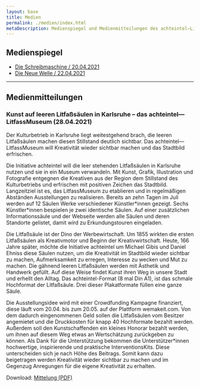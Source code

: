 ```yaml
---
layout: base
title: Medien
permalink: ./medien/index.html
metaDescription: Medienspiegel und Medienmitteilungen des achteintel—LitfassMuseum in Karlsruhe.
---
```


<h2 id="medienspiegel">Medienspiegel</h2>

- [Die Schreibmaschine / 20.04.2021](https://dieschreibmaschine.net/2021/04/20/krimskrams-crowdfunding-aktion-fuer-das-achteintel-litfassmuseum/)
- [Die Neue Welle / 22.04.2021](https://www.die-neue-welle.de/display-news/litfassmuseum-kunst-auf-litfasssaeulen-im-karlsruher-stadtgebiet)


---

<h2 id="medienmitteilungen">Medienmitteilungen</h2>

<h3 id="mm-2021-04-28">Kunst auf leeren Litfaßsäulen in Karlsruhe – das achteintel—LitfassMuseum (28.04.2021)</h3>

Der Kulturbetrieb in Karlsruhe liegt weitestgehend brach, die leeren Litfaßsäulen machen diesen Stillstand deutlich sichtbar. Das achteintel—LitfassMuseum will Kreativität wieder sichtbar machen und das Stadtbild erfrischen.

Die Initiative achteintel will die leer stehenden Litfaßsäulen in Karlsruhe nutzen und sie in ein Museum verwandeln. Mit Kunst, Grafik, Illustration und Fotografie entgegnen die Kreativen aus der Region dem Stillstand des Kulturbetriebs und erfrischen mit positiven Zeichen das Stadtbild. Langzeitziel ist es, das LitfassMuseum zu etablieren und in regelmäßigen Abständen Ausstellungen zu realisieren. Bereits an zehn Tagen im Juli werden auf 12 Säulen Werke verschiedener Künstler\*innen gezeigt. Sechs Künstler\*innen bespielen je zwei identische Säulen. Auf einer zusätzlichen Informationssäule und der Webseite werden alle Säulen und deren Standorte gelistet, damit wird zu Erkundungstouren eingeladen.

Die Litfaßsäule ist der Dino der Werbewirtschaft. Um 1855 wirkten die ersten Litfaßsäulen als Kreativmotor und Beginn der Kreativwirtschaft. Heute, 166 Jahre später, möchte die Initiative achteintel um Michael Gibis und Daniel Ehniss diese Säulen nutzen, um die Kreativität im Stadtbild wieder sichtbar zu machen, Aufmerksamkeit zu erregen, Interesse zu wecken und Mut zu machen. Die gähnend leeren Litfaßsäulen werden mit Ästhetik und Handwerk gefüllt. Auf diese Weise findet Kunst ihren Weg in unsere Stadt und erhellt den Alltag. Das achteintel-Format (8 mal Din A1), ist das schmale Hochformat der Litfaßsäule. Drei dieser Plakatformate füllen eine ganze Säule.

Die Ausstellungsidee wird mit einer Crowdfunding Kampagne finanziert, diese läuft vom 20.04. bis zum 20.05. auf der Plattform wemakeit.com. Von dem dadurch eingenommenen Geld sollen die Litfaßsäulen vom Besitzer angemietet und die Druckkosten für knapp 40 Hochformate bezahlt werden. Außerdem soll den Kunstschaffenden ein kleines Honorar bezahlt werden, um ihnen auf diesem Weg etwas an Wertschätzung zurückgeben zu können. Als Dank für die Unterstützung bekommen die Unterstützer\*innen hochwertige, inspirierende und praktische InterventionsKits. Diese unterscheiden sich je nach Höhe des Beitrags. Somit kann dazu beigetragen werden Kreativität wieder sichtbar zu machen und im Gegenzug Anregungen für die eigene Kreativität zu erhalten.

<p>Download: <a href="{{ '/downloads/medien/achteintel-litfassmuseum-medienmitteilung-2021-04-28.pdf' | url }}" download>Mittelung (PDF)</a></p>

